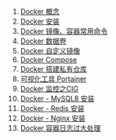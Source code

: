 1. [Docker 概念][01]
1. [Docker 安装][02]
1. [Docker 镜像、容器常用命令][03]
1. [Docker 数据卷][04]
1. [Docker 自定义镜像][05]
1. [Docker Compose][06]
1. [Docker 搭建私有仓库][07]
1. [可视化工具 Portainer][08]
1. [Docker 监控之CIG][09]
1. [Docker - MySQL8 安装][mysql8]
1. [Docker - Redis 安装][redis]
1. [Docker - Nginx 安装][nginx]
1. [Docker 容器日志过大处理][101]




[01]: https://fgq233.github.io/md/docker/docker1
[02]: https://fgq233.github.io/md/docker/docker2
[03]: https://fgq233.github.io/md/docker/docker3
[04]: https://fgq233.github.io/md/docker/docker4
[05]: https://fgq233.github.io/md/docker/docker5
[06]: https://fgq233.github.io/md/docker/docker6
[07]: https://fgq233.github.io/md/docker/docker7
[08]: https://fgq233.github.io/md/docker/docker8
[09]: https://fgq233.github.io/md/docker/docker9
[mysql8]: https://fgq233.github.io/md/docker/mysql8
[redis]: https://fgq233.github.io/md/docker/redis
[nginx]: https://fgq233.github.io/md/docker/nginx
[101]: https://fgq233.github.io/md/docker/101


